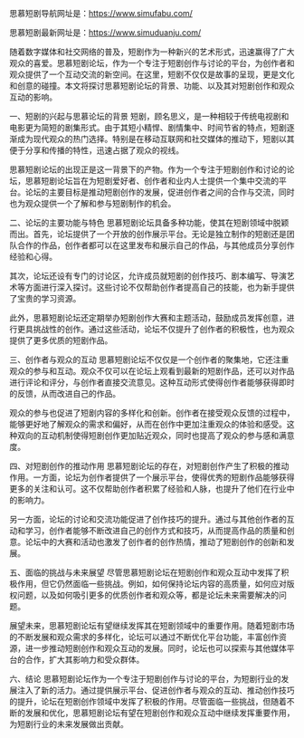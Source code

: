 
思慕短剧导航网址是：https://www.simufabu.com/

思慕短剧最新网址是：https://www.simuduanju.com/

随着数字媒体和社交网络的普及，短剧作为一种新兴的艺术形式，迅速赢得了广大观众的喜爱。思慕短剧论坛，作为一个专注于短剧创作与讨论的平台，为创作者和观众提供了一个互动交流的新空间。在这里，短剧不仅仅是故事的呈现，更是文化和创意的碰撞。本文将探讨思慕短剧论坛的背景、功能、以及其对短剧创作和观众互动的影响。

一、短剧的兴起与思慕论坛的背景
短剧，顾名思义，是一种相较于传统电视剧和电影更为简短的剧集形式。由于其短小精悍、剧情集中、时间节省的特点，短剧逐渐成为现代观众的热门选择。特别是在移动互联网和社交媒体的推动下，短剧以其便于分享和传播的特性，迅速占据了观众的视线。

思慕短剧论坛的出现正是这一背景下的产物。作为一个专注于短剧创作和讨论的论坛，思慕短剧论坛旨在为短剧爱好者、创作者和业内人士提供一个集中交流的平台。论坛的主要目标是推动短剧创作的发展，促进创作者之间的合作与交流，同时也为观众提供一个了解和参与短剧制作的机会。

二、论坛的主要功能与特色
思慕短剧论坛具备多种功能，使其在短剧领域中脱颖而出。首先，论坛提供了一个开放的创作展示平台。无论是独立制作的短剧还是团队合作的作品，创作者都可以在这里发布和展示自己的作品，与其他成员分享创作经验和心得。

其次，论坛还设有专门的讨论区，允许成员就短剧的创作技巧、剧本编写、导演艺术等方面进行深入探讨。这些讨论不仅帮助创作者提高自己的技能，也为新手提供了宝贵的学习资源。

此外，思慕短剧论坛还定期举办短剧创作大赛和主题活动，鼓励成员发挥创意，进行更具挑战性的创作。通过这些活动，论坛不仅提升了创作者的积极性，也为观众提供了更多优质的短剧作品。

三、创作者与观众的互动
思慕短剧论坛不仅仅是一个创作者的聚集地，它还注重观众的参与和互动。观众不仅可以在论坛上观看到最新的短剧作品，还可以对作品进行评论和评分，与创作者直接交流意见。这种互动形式使得创作者能够获得即时的反馈，从而改进自己的作品。

观众的参与也促进了短剧内容的多样化和创新。创作者在接受观众反馈的过程中，能够更好地了解观众的需求和偏好，从而在创作中更加注重观众的体验和感受。这种双向的互动机制使得短剧创作更加贴近观众，同时也提高了观众的参与感和满意度。

四、对短剧创作的推动作用
思慕短剧论坛的存在，对短剧创作产生了积极的推动作用。一方面，论坛为创作者提供了一个展示平台，使得优秀的短剧作品能够获得更多的关注和认可。这不仅帮助创作者积累了经验和人脉，也提升了他们在行业中的影响力。

另一方面，论坛的讨论和交流功能促进了创作技巧的提升。通过与其他创作者的互动和学习，创作者能够不断改进自己的创作方式和技巧，从而提高作品的质量和创意。论坛中的大赛和活动也激发了创作者的创作热情，推动了短剧创作的创新和发展。

五、面临的挑战与未来展望
尽管思慕短剧论坛在短剧创作和观众互动中发挥了积极作用，但它仍然面临一些挑战。例如，如何保持论坛内容的高质量，如何应对版权问题，以及如何吸引更多的优质创作者和观众等，都是论坛未来需要解决的问题。

展望未来，思慕短剧论坛有望继续发挥其在短剧领域中的重要作用。随着短剧市场的不断发展和观众需求的多样化，论坛可以通过不断优化平台功能，丰富创作资源，进一步推动短剧创作和观众互动的发展。同时，论坛也可以探索与其他媒体平台的合作，扩大其影响力和受众群体。

六、结论
思慕短剧论坛作为一个专注于短剧创作与讨论的平台，为短剧行业的发展注入了新的活力。通过提供展示平台、促进创作者与观众的互动、推动创作技巧的提升，论坛在短剧创作领域中发挥了积极的作用。尽管面临一些挑战，但随着不断的发展和优化，思慕短剧论坛有望在短剧创作和观众互动中继续发挥重要作用，为短剧行业的未来发展做出贡献。
